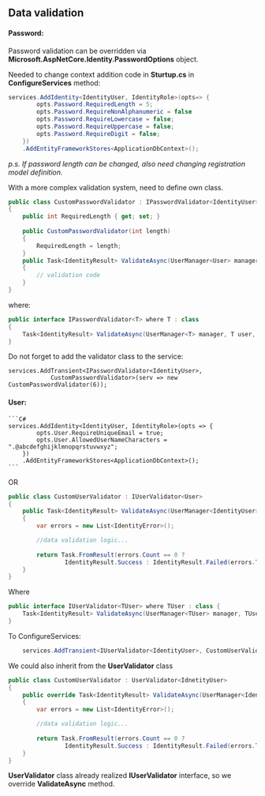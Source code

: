 ﻿## Data validation

#### Password:

Password validation can be overridden via **Microsoft.AspNetCore.Identity.PasswordOptions** object.

Needed to change context addition code in **Sturtup.cs** in **ConfigureServices** method:
```C#
services.AddIdentity<IdentityUser, IdentityRole>(opts=> {
        opts.Password.RequiredLength = 5;
        opts.Password.RequireNonAlphanumeric = false 
        opts.Password.RequireLowercase = false;
        opts.Password.RequireUppercase = false;
        opts.Password.RequireDigit = false;
    })
    .AddEntityFrameworkStores<ApplicationDbContext>();
```
*p.s. If password length can be changed, also need changing registration model definition.*

With a more complex validation system, need to define own class.
```C#
public class CustomPasswordValidator : IPasswordValidator<IdentityUser>
{
    public int RequiredLength { get; set; }
    
    public CustomPasswordValidator(int length)
    {
        RequiredLength = length;
    }
    public Task<IdentityResult> ValidateAsync(UserManager<User> manager, User user, string password)
    {
        // validation code
    }
}
```
where:
```C#
public interface IPasswordValidator<T> where T : class 
{ 
    Task<IdentityResult> ValidateAsync(UserManager<T> manager, T user, string password);
}
```
Do not forget to add the validator class to the service:
```
services.AddTransient<IPasswordValidator<IdentityUser>,
            CustomPasswordValidator>(serv => new CustomPasswordValidator(6));
```

#### User:

    ```C#
    services.AddIdentity<IdentityUser, IdentityRole>(opts => {
            opts.User.RequireUniqueEmail = true;
            opts.User.AllowedUserNameCharacters = ".@abcdefghijklmnopqrstuvwxyz";
        })
        .AddEntityFrameworkStores<ApplicationDbContext>();
    ```
OR
```C#
public class CustomUserValidator : IUserValidator<User>
{
    public Task<IdentityResult> ValidateAsync(UserManager<IdentityUser> manager, IdentityUser user)
    {
        var errors = new List<IdentityError>();

        //data validation logic...  
        
        return Task.FromResult(errors.Count == 0 ?
                IdentityResult.Success : IdentityResult.Failed(errors.ToArray()));      
    }
}
```
Where
```C#
public interface IUserValidator<TUser> where TUser : class {
    Task<IdentityResult> ValidateAsync(UserManager<TUser> manager, TUser user);
}
```

To ConfigureServices:
```C#
    services.AddTransient<IUserValidator<IdentityUser>, CustomUserValidator>();
```

We could also inherit from the **UserValidator** class
```C#
public class CustomUserValidator : UserValidator<IdnetityUser>
{
    public override Task<IdentityResult> ValidateAsync(UserManager<IdentityUser> manager, IdentityUser user)
    {
        var errors = new List<IdentityError>();

        //data validation logic...  
        
        return Task.FromResult(errors.Count == 0 ?
                IdentityResult.Success : IdentityResult.Failed(errors.ToArray()));      
    }
}
```
**UserValidator** class already realized **IUserValidator** interface, so we override **ValidateAsync** method.